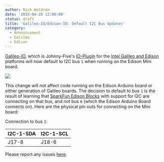 ```yaml
---
author: Rick Waldron
date: '2015-04-25 12:00:00'
status: draft
title: 'Galileo-IO/Edison-IO: Default I2C Bus Updates'
category:
  - Announcement
  - Galileo
  - Edison
---
```



[Galileo-IO](https://github.com/rwaldron/galileo-io), which is Johnny-Five's [IO-Plugin](https://github.com/rwaldron/io-plugins) for the [Intel Galileo and Edison](https://www-ssl.intel.com/content/www/us/en/do-it-yourself/maker.html) platforms will now default to I2C bus `1` when running on the Edison Mini board.

[![](https://cdn.sparkfun.com//assets/parts/1/0/0/1/1/13025-01.jpg)](https://www.sparkfun.com/products/13025)

This change will not affect code running on the Edison Arduino board or either generation of Galileo boards. The decision to default to bus `1` is the result of learning that [SparkFun Edison Blocks](https://www.sparkfun.com/categories/272) with support for I2C are connecting on that bus, and not bus `6` (which the Edison Arduino Board connects on). Here are the physical pin outs for connecting on the Mini board:

Connection to bus `1`:

|I2C-1-SDA|I2C-1-SCL|
|---------|---------|
|J17-8    |J18-6    |

Please report any issues [here](https://github.com/rwaldron/galileo-io/issues).



